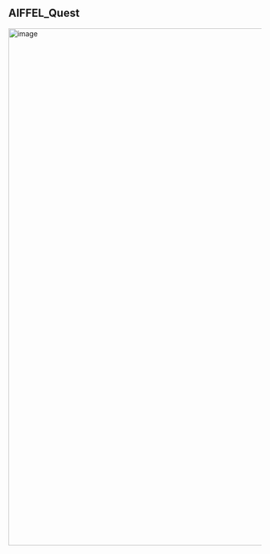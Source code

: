 ## AIFFEL_Quest

<img width="1029" alt="image" src="https://github.com/Orderlee/aiffel_quest/assets/61268230/6d5a0fb0-2dbf-4de3-9d08-118d8e294615">
